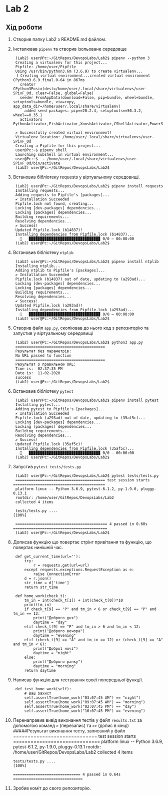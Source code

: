 # Lab 2
## Хід роботи
1. Створив папку Lab2 з README.md файлом.
2. Інсталював ```pipenv``` та створив ізольоване середовще

        (Lab2) user@Pc:~/GitRepos/DevopsLabs/Lab2$ pipenv --python 3
        Creating a virtualenv for this project...
        Pipfile: /home/user/Pipfile
        Using /usr/bin/python3.6m (3.6.9) to create virtualenv...
        ⠸ Creating virtual environment...created virtual environment CPython3.6.9.final.0-64 in 867ms
          creator CPython3Posix(dest=/home/user/.local/share/virtualenvs/user-5PivF_Od, clear=False, global=False)
          seeder FromAppData(download=False, pip=bundle, wheel=bundle, setuptools=bundle, via=copy, app_data_dir=/home/user/.local/share/virtualenv)
            added seed packages: pip==20.2.4, setuptools==50.3.2, wheel==0.35.1
          activators PythonActivator,FishActivator,XonshActivator,CShellActivator,PowerShellActivator,BashActivator
        
        ✔ Successfully created virtual environment! 
        Virtualenv location: /home/user/.local/share/virtualenvs/user-5PivF_Od
        Creating a Pipfile for this project...
        user@Pc:~$ pipenv shell
        Launching subshell in virtual environment...
        user@Pc:~$  . /home/user/.local/share/virtualenvs/user-5PivF_Od/bin/activate
        (Lab2) user@Pc:~/GitRepos/DevopsLabs/Lab2$ 
3. Встановив бібліотеку requests у віртуальному середовищі.

        (Lab2) user@Pc:~/GitRepos/DevopsLabs/Lab2$ pipenv install requests
        Installing requests...
        Adding requests to Pipfile's [packages]...
        ✔ Installation Succeeded 
        Pipfile.lock not found, creating...
        Locking [dev-packages] dependencies...
        Locking [packages] dependencies...
        Building requirements...
        Resolving dependencies...
        ✔ Success! 
        Updated Pipfile.lock (b14837)!
        Installing dependencies from Pipfile.lock (b14837)...
          🐍   ▉▉▉▉▉▉▉▉▉▉▉▉▉▉▉▉▉▉▉▉▉▉▉▉▉▉▉▉▉▉▉▉ 0/0 — 00:00:00
        (Lab2) user@Pc:~/GitRepos/DevopsLabs/Lab2$ 
4. Встановив бібліотеку ```ntplib``` 
        
        (Lab2) user@Pc:~/GitRepos/DevopsLabs/Lab2$ pipenv install ntplib
        Installing ntplib...
        Adding ntplib to Pipfile's [packages]...
        ✔ Installation Succeeded 
        Pipfile.lock (b14837) out of date, updating to (a293ad)...
        Locking [dev-packages] dependencies...
        Locking [packages] dependencies...
        Building requirements...
        Resolving dependencies...
        ✔ Success! 
        Updated Pipfile.lock (a293ad)!
        Installing dependencies from Pipfile.lock (a293ad)...
          🐍   ▉▉▉▉▉▉▉▉▉▉▉▉▉▉▉▉▉▉▉▉▉▉▉▉▉▉▉▉▉▉▉▉ 0/0 — 00:00:00
        (Lab2) user@Pc:~/GitRepos/DevopsLabs/Lab2$
5. Створив файл ```app.py```, скопіював до нього код з репозиторію та запустив у віртуальному середовищі
        
        (Lab2) user@Pc:~/GitRepos/DevopsLabs/Lab2$ python3 app.py
        ========================================
        Результат без параметрів: 
        No URL passed to function
        ========================================
        Результат з правильною URL: 
        Time is:  02:37:35 PM
        Date is:  11-02-2020
        success
        (Lab2) user@Pc:~/GitRepos/DevopsLabs/Lab2$ 
6. Встановив бібліотеку ```pytest```
        
        (Lab2) user@Pc:~/GitRepos/DevopsLabs/Lab2$ pipenv install pytest
        Installing pytest...
        Adding pytest to Pipfile's [packages]...
        ✔ Installation Succeeded 
        Pipfile.lock (a293ad) out of date, updating to (35af5c)...
        Locking [dev-packages] dependencies...
        Locking [packages] dependencies...
        Building requirements...
        Resolving dependencies...
        ✔ Success! 
        Updated Pipfile.lock (35af5c)!
        Installing dependencies from Pipfile.lock (35af5c)...
          🐍   ▉▉▉▉▉▉▉▉▉▉▉▉▉▉▉▉▉▉▉▉▉▉▉▉▉▉▉▉▉▉▉▉ 0/0 — 00:00:00
        (Lab2) user@Pc:~/GitRepos/DevopsLabs/Lab2$ 
7. Запустив ```pytest tests/tests.py```
        
        (Lab2) user@Pc:~/GitRepos/DevopsLabs/Lab2$ pytest tests/tests.py
        ======================================== test session starts =========================================
        platform linux -- Python 3.6.9, pytest-6.1.2, py-1.9.0, pluggy-0.13.1
        rootdir: /home/user/GitRepos/DevopsLabs/Lab2
        collected 4 items                                                                                    
        
        tests/tests.py ....                                                                            [100%]
        
        ========================================= 4 passed in 0.60s ==========================================
        (Lab2) user@Pc:~/GitRepos/DevopsLabs/Lab2$ 
8. Дописав функцію що повертає стрінг привітання та функцію, що повертає нинішній час.
        
        def get_current_time(url=''):
            try:
                r = requests.get(url=url)
            except requests.exceptions.RequestException as e:
                raise ConnectionError
            d = r.json()
            str_time = d['time']
            return str_time
        
        def home_work(check_t):
            tm_in = int(check_t[1]) + int(check_t[0])*10
            print(tm_in)
            if check_t[9] == "P" and tm_in < 6 or check_t[9] == "P" and tm_in == 12:
                print("Доброго дня")
                daytime = "day"
            elif check_t[9] == "P" and tm_in > 6 and tm_in < 12:
                print("Доброго вечора")
                daytime = "evening"
            elif (check_t[9] == "A" and tm_in == 12) or (check_t[9] == "A" and tm_in < 6):
                print("Доброї ночі")
                daytime = "night"
            else:
                print("Доброго ранку")
                daytime = "morning"
            return daytime
9. Написав функцію для тестування своєї попередньої функції.
        
        def test_home_work(self):
            # Ваш захист
            self.assertTrue(home_work("03:07:45 AM") == "night")
            self.assertTrue(home_work("09:07:45 AM") == "morning")
            self.assertTrue(home_work("02:07:45 PM") == "day")
            self.assertTrue(home_work("10:07:45 PM") == "evening")
10. Перенаправив вивід виконання тестів у файл ```results.txt``` за допомогою команд ```>``` (перезапис) та ```>>``` (допис в кінці)
    #####Результат виконання тесту, записаний у файл
        ============================= test session starts ==============================
        platform linux -- Python 3.6.9, pytest-6.1.2, py-1.9.0, pluggy-0.13.1
        rootdir: /home/user/GitRepos/DevopsLabs/Lab2
        collected 4 items
        
        tests/tests.py ....                                                      [100%]
        
        ============================== 4 passed in 0.64s ===============================
11. Зробив коміт до свого репозиторію.



